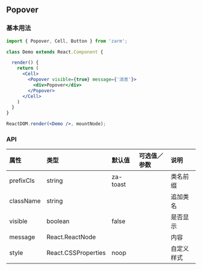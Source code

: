 ##  Popover



### 基本用法
```jsx
import { Popover, Cell, Button } from 'zarm';

class Demo extends React.Component {

  render() {
    return (
      <Cell>
        <Popover visible={true} message={'消息'}>
          <div>Popover</div>
        </Popover>
      </Cell>
    )
  }
}

ReactDOM.render(<Demo />, mountNode);
```


### API

| 属性      | 类型                | 默认值   | 可选值／参数 | 说明       |
| :-------- | :------------------ | :------- | :----------- | :--------- |
| prefixCls | string              | za-toast |              | 类名前缀   |
| className | string              |          |              | 追加类名   |
| visible   | boolean             | false    |              | 是否显示   |
| message   | React.ReactNode     |          |              | 内容       |
| style     | React.CSSProperties | noop     |              | 自定义样式 |


